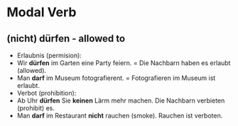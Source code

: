 # Modal Verb

## (nicht) dürfen - allowed to
-  Erlaubnis (permision):
  -  Wir **dürfen** im Garten eine Party feiern. = Die Nachbarn haben es erlaubt (allowed).
  -  Man **darf** im Museum fotografierent. = Fotografieren im Museum ist erlaubt.
-  Verbot (prohibition):
  -  Ab  Uhr **dürfen** Sie **keinen** Lärm mehr machen. Die Nachbarn verbieten (prohibit) es.
  -  Man **darf** im Restaurant **nicht** rauchen (smoke). Rauchen ist verboten.
